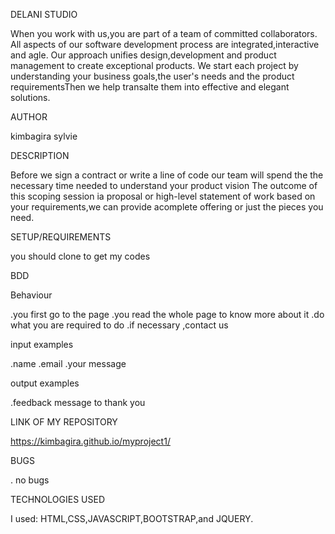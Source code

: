 DELANI STUDIO  

   When you work with us,you are part of a team of committed collaborators.
   All aspects of our software development process are integrated,interactive and agle.
   Our approach unifies design,development and product management to create exceptional products.
   We start each project by understanding your business goals,the user's needs and the product requirementsThen we help          transalte them into effective and elegant solutions.
          
AUTHOR

kimbagira sylvie

DESCRIPTION

Before we sign a contract or write a line of code our team will spend the the necessary time needed to understand your product vision The outcome of this scoping session ia proposal or high-level statement of work based on your requirements,we can provide acomplete offering or just the pieces you need.

SETUP/REQUIREMENTS

you should clone to get my codes

BDD

Behaviour

.you first go to the page
.you read the whole page to know more about it
.do what you are required to do
.if necessary ,contact us

input examples

.name
.email
.your message

output examples

.feedback message to thank you 

LINK OF MY REPOSITORY

https://kimbagira.github.io/myproject1/

BUGS

. no bugs

TECHNOLOGIES USED

I used:
HTML,CSS,JAVASCRIPT,BOOTSTRAP,and JQUERY.
